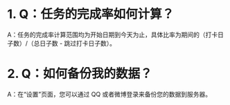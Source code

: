 # 1. Q：任务的完成率如何计算？
A：任务的完成率计算范围均为开始日期到今天为止，具体比率为期间的（打卡日子数）/（总日子数 - 跳过打卡日子数）。
# 2. Q：如何备份我的数据？
A：在“设置”页面，您可以通过 QQ 或者微博登录来备份您的数据到服务器。



